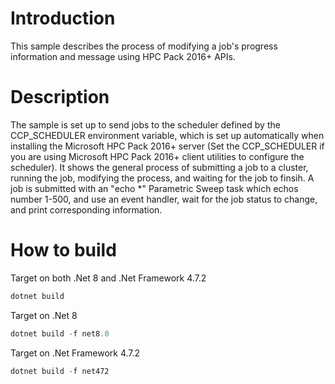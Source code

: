 # Introduction
This sample describes the process of modifying a job's progress information and message using HPC Pack 2016+ APIs.

# Description
The sample is set up to send jobs to the scheduler defined by the CCP_SCHEDULER environment variable, which is set up automatically when installing the Microsoft HPC Pack 2016+ server (Set the CCP_SCHEDULER if you are using Microsoft HPC Pack 2016+ client utilities to configure the scheduler).
It shows the general process of submitting a job to a cluster, running the job, modifying the process, and waiting for the job to finsih. A job is submitted with an "echo *" Parametric Sweep task which echos number 1-500, and use an event handler, wait for the job status to change, and print corresponding information.

# How to build
Target on both .Net 8 and .Net Framework 4.7.2
```powershell
dotnet build
```

Target on .Net 8
```powershell
dotnet build -f net8.0
```

Target on .Net Framework 4.7.2
```powershell
dotnet build -f net472
```
